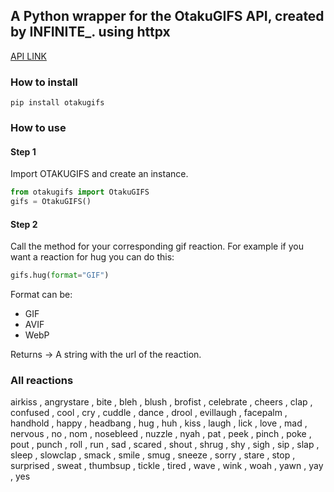 ## A Python wrapper for the OtakuGIFS API, created by INFINITE_. using httpx

[API LINK](https://otakugifs.xyz)

### How to install
```
pip install otakugifs
```

### How to use

#### Step 1
Import OTAKUGIFS and create an instance.
```py 
from otakugifs import OtakuGIFS
gifs = OtakuGIFS()
```


#### Step 2
Call the method for your corresponding gif reaction. For example if you want a reaction for hug you can do this:
```py
gifs.hug(format="GIF")
```
Format can be:
  - GIF
  - AVIF
  - WebP

Returns -> A string with the url of the reaction.


### All reactions
airkiss , angrystare , bite , bleh , blush , brofist , celebrate , cheers , clap , confused , cool , cry , cuddle , dance , drool , evillaugh , facepalm , handhold , happy , headbang , hug , huh , kiss , laugh , lick , love , mad , nervous , no , nom , nosebleed , nuzzle , nyah , pat , peek , pinch , poke , pout , punch , roll , run , sad , scared , shout , shrug , shy , sigh , sip , slap , sleep , slowclap , smack , smile , smug , sneeze , sorry , stare , stop , surprised , sweat , thumbsup , tickle , tired , wave , wink , woah , yawn , yay , yes